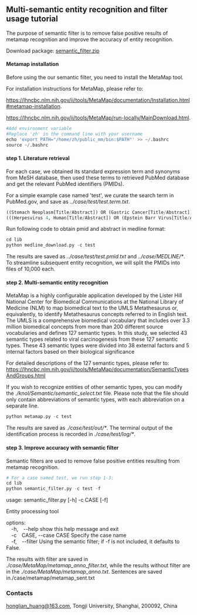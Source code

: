 ## Multi-semantic entity recognition and filter usage tutorial

The purpose of semantic filter is to remove false positive results of metamap recognition and improve the accuracy of entity recognition.

Download package: <a href="http://www.biomedinfo.cn:8281/static/download/multi-semantic_filter.zip">semantic_filter.zip</a>

#### Metamap installation

Before using the our semantic filter, you need to install the MetaMap tool.  

For installation instructions for MetaMap, please refer to:  

https://lhncbc.nlm.nih.gov/ii/tools/MetaMap/documentation/Installation.html#metamap-installation. 

https://lhncbc.nlm.nih.gov/ii/tools/MetaMap/run-locally/MainDownload.html.


```python
#Add environment variable
#Replace 'zh' in the command line with your username
echo 'export PATH="/home/zh/public_mm/bin:$PATH"' >> ~/.bashrc
source ~/.bashrc
```

#### step 1. Literature retrieval

For each case, we obtained its standard expression term and synonyms from MeSH database, then used these terms to retrieved PubMed database and get the relevant PubMed identifiers (PMIDs). 

For a simple example case named 'test', we curate the search term in PubMed.gov, and save as _../case/test/test.term.txt_.


```python
((Stomach Neoplasm[Title/Abstract]) OR (Gastric Cancer[Title/Abstract])) AND 
(((Herpesvirus 4, Human[Title/Abstract]) OR (Epstein Barr Virus[Title/Abstract])) OR (EBV[Title/Abstract]))
```

Run following code to obtain pmid and abstract in medline format:


```python
cd lib
python medline_download.py -c test
```

The results are saved as _../case/test/test.pmid.txt_ and _../case/MEDLINE/*_.  To streamline subsequent entity recognition, we will split the PMIDs into files of 10,000 each.

#### step 2. Multi-semantic entity recognition

MetaMap is a highly configurable application developed by the Lister Hill National Center for Biomedical Communications at the National Library of Medicine (NLM) to map biomedical text to the UMLS Metathesaurus or, equivalently, to identify Metathesaurus concepts referred to in English text. The UMLS is a comprehensive biomedical vocabulary that includes over 3.3 million biomedical concepts from more than 200 different source vocabularies and defines 127 semantic types. In this study, we selected 43 semantic types related to viral carcinogenesis from these 127 semantic types. These 43 semantic types were divided into 38 external factors and 5 internal factors based on their biological significance

For detailed descriptions of the 127 semantic types, please refer to:  
https://lhncbc.nlm.nih.gov/ii/tools/MetaMap/documentation/SemanticTypesAndGroups.html

If you wish to recognize entities of other semantic types, you can modify the _./knol/Semantic/semantic_select.txt_ file. Please note that the file should only contain abbreviations of semantic types, with each abbreviation on a separate line.


```python
python metamap.py -c test
```

The results are saved as _./case/test/out/*_. The terminal output of the identification process is recorded in _./case/test/log/*_.

#### step 3. Improve accuracy with semantic filter

Semantic filters are used to remove false positive entities resulting from metamap recognition.


```python
# For a case named test, we run step 1-3:
cd lib
python semantic_filter.py -c test -f
```

usage: semantic_filter.py [-h] -c CASE [-f]  

Entity processing tool  

options:  
&emsp;-h,&emsp;--help      show this help message and exit  
&emsp;-c&emsp;CASE, --case CASE     Specify the case name  
&emsp;-f,&emsp;--filter         Using the semantic filter; if -f is not included, it defaults to False.  

The results with filter are saved in _./case/MetaMap/metamap_anno_filter.txt_, while the results without filter are in the  _./case/MetaMap/metamap_anno.txt_. Sentences are saved in./case/metamap/metamap_sent.txt

### Contacts

honglian_huang@163.com, Tongji University, Shanghai, 200092, China
